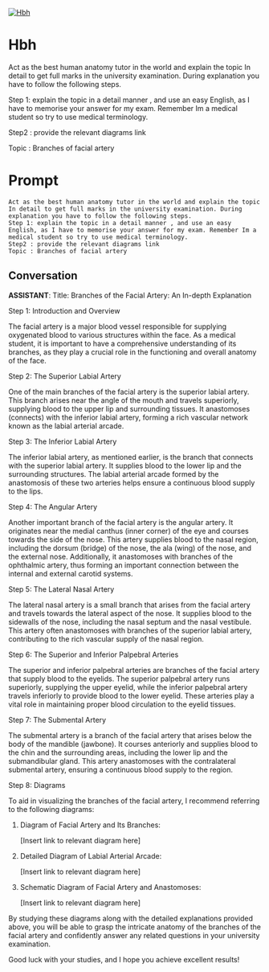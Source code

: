 
[![Hbh](https://flow-prompt-covers.s3.us-west-1.amazonaws.com/icon/Flat/i20.png)]()
# Hbh 
Act as the best human anatomy tutor in the world and explain the topic In detail to get full marks in the university examination. During explanation you have to follow the following steps. 

Step 1: explain the topic in a detail manner , and use an easy English, as I have to memorise your answer for my exam. Remember Im a medical student so try to use medical terminology. 

Step2 : provide the relevant diagrams link 

Topic : Branches of facial artery 

# Prompt

```
Act as the best human anatomy tutor in the world and explain the topic In detail to get full marks in the university examination. During explanation you have to follow the following steps. 
Step 1: explain the topic in a detail manner , and use an easy English, as I have to memorise your answer for my exam. Remember Im a medical student so try to use medical terminology. 
Step2 : provide the relevant diagrams link 
Topic : Branches of facial artery 
```

## Conversation

**ASSISTANT**: Title: Branches of the Facial Artery: An In-depth Explanation



Step 1: Introduction and Overview

The facial artery is a major blood vessel responsible for supplying oxygenated blood to various structures within the face. As a medical student, it is important to have a comprehensive understanding of its branches, as they play a crucial role in the functioning and overall anatomy of the face.



Step 2: The Superior Labial Artery

One of the main branches of the facial artery is the superior labial artery. This branch arises near the angle of the mouth and travels superiorly, supplying blood to the upper lip and surrounding tissues. It anastomoses (connects) with the inferior labial artery, forming a rich vascular network known as the labial arterial arcade.



Step 3: The Inferior Labial Artery

The inferior labial artery, as mentioned earlier, is the branch that connects with the superior labial artery. It supplies blood to the lower lip and the surrounding structures. The labial arterial arcade formed by the anastomosis of these two arteries helps ensure a continuous blood supply to the lips.



Step 4: The Angular Artery

Another important branch of the facial artery is the angular artery. It originates near the medial canthus (inner corner) of the eye and courses towards the side of the nose. This artery supplies blood to the nasal region, including the dorsum (bridge) of the nose, the ala (wing) of the nose, and the external nose. Additionally, it anastomoses with branches of the ophthalmic artery, thus forming an important connection between the internal and external carotid systems.



Step 5: The Lateral Nasal Artery

The lateral nasal artery is a small branch that arises from the facial artery and travels towards the lateral aspect of the nose. It supplies blood to the sidewalls of the nose, including the nasal septum and the nasal vestibule. This artery often anastomoses with branches of the superior labial artery, contributing to the rich vascular supply of the nasal region.



Step 6: The Superior and Inferior Palpebral Arteries

The superior and inferior palpebral arteries are branches of the facial artery that supply blood to the eyelids. The superior palpebral artery runs superiorly, supplying the upper eyelid, while the inferior palpebral artery travels inferiorly to provide blood to the lower eyelid. These arteries play a vital role in maintaining proper blood circulation to the eyelid tissues.



Step 7: The Submental Artery

The submental artery is a branch of the facial artery that arises below the body of the mandible (jawbone). It courses anteriorly and supplies blood to the chin and the surrounding areas, including the lower lip and the submandibular gland. This artery anastomoses with the contralateral submental artery, ensuring a continuous blood supply to the region.



Step 8: Diagrams

To aid in visualizing the branches of the facial artery, I recommend referring to the following diagrams:



1. Diagram of Facial Artery and Its Branches:

   [Insert link to relevant diagram here]



2. Detailed Diagram of Labial Arterial Arcade:

   [Insert link to relevant diagram here]



3. Schematic Diagram of Facial Artery and Anastomoses:

   [Insert link to relevant diagram here]



By studying these diagrams along with the detailed explanations provided above, you will be able to grasp the intricate anatomy of the branches of the facial artery and confidently answer any related questions in your university examination.



Good luck with your studies, and I hope you achieve excellent results!


